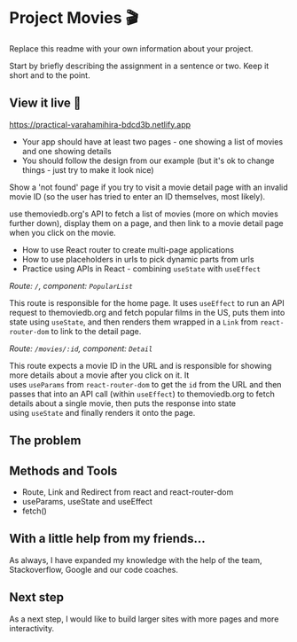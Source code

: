 # Project Movies 🎬
Replace this readme with your own information about your project.

Start by briefly describing the assignment in a sentence or two. Keep it short and to the point.

## View it live 👀
https://practical-varahamihira-bdcd3b.netlify.app

- Your app should have at least two pages - one showing a list of movies and one showing details
- You should follow the design from our example (but it's ok to change things - just try to make it look nice)

Show a 'not found' page if you try to visit a movie detail page with an invalid movie ID (so the user has tried to enter an ID themselves, most likely).

use themoviedb.org's API to fetch a list of movies (more on which movies further down), display them on a page, and then link to a movie detail page when you click on the movie.
- How to use React router to create multi-page applications
- How to use placeholders in urls to pick dynamic parts from urls
- Practice using APIs in React - combining `useState` with `useEffect`

*Route: `/`, component: `PopularList`*

This route is responsible for the home page. It uses `useEffect` to run an API request to themoviedb.org and fetch popular films in the US, puts them into state using `useState`, and then renders them wrapped in a `Link` from `react-router-dom` to link to the detail page.

*Route: `/movies/:id`, component: `Detail`*

This route expects a movie ID in the URL and is responsible for showing more details about a movie after you click on it. It uses `useParams` from `react-router-dom` to get the `id` from the URL and then passes that into an API call (within `useEffect`) to themoviedb.org to fetch details about a single movie, then puts the response into state using `useState` and finally renders it onto the page.
## The problem

## Methods and Tools
- Route, Link and Redirect from react and react-router-dom
- useParams, useState and useEffect
- fetch()

## With a little help from my friends...
As always, I have expanded my knowledge with the help of the team, Stackoverflow, Google and our code coaches.

## Next step
As a next step, I would like to build larger sites with more pages and more interactivity. 




